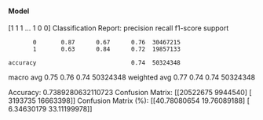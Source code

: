#### Model
[1 1 1 ... 1 0 0]
Classification Report:
              precision    recall  f1-score   support

           0       0.87      0.67      0.76  30467215
           1       0.63      0.84      0.72  19857133

    accuracy                           0.74  50324348
   macro avg       0.75      0.76      0.74  50324348
weighted avg       0.77      0.74      0.74  50324348

Accuracy: 0.7389280632110723
Confusion Matrix:
[[20522675  9944540]
 [ 3193735 16663398]]
Confusion Matrix (%):
[[40.78080654 19.76089188]
 [ 6.34630179 33.11199978]]
